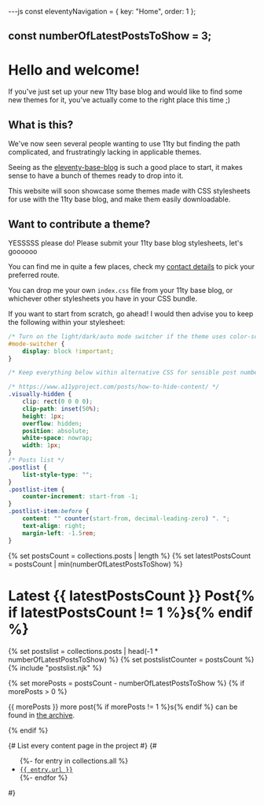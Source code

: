 ---js
const eleventyNavigation = {
	key: "Home",
	order: 1
};

const numberOfLatestPostsToShow = 3;
---

# Hello and welcome!

If you've just set up your new 11ty base blog and would like to find some new themes for it, you've actually come to the right place this time ;)

## What is this?

We've now seen several people wanting to use 11ty but finding the path complicated, and frustratingly lacking in applicable themes.

Seeing as the [eleventy-base-blog](https://github.com/11ty/eleventy-base-blog) is such a good place to start, it makes sense to have a bunch of themes ready to drop into it.

This website will soon showcase some themes made with CSS stylesheets for use with the 11ty base blog, and make them easily downloadable.

## Want to contribute a theme?

YESSSSS please do! Please submit your 11ty base blog stylesheets, let's goooooo

You can find me in quite a few places, check my [contact details](https:sarajoy.dev/#find) to pick your preferred route.

You can drop me your own `index.css` file from your 11ty base blog, or whichever other stylesheets you have in your CSS bundle.

If you want to start from scratch, go ahead! I would then advise you to keep the following within your stylesheet:

```css
/* Turn on the light/dark/auto mode switcher if the theme uses color-scheme */
#mode-switcher {
	display: block !important;
}

/* Keep everything below within alternative CSS for sensible post numbering in postlist, and visually-hidden elements */

/* https://www.a11yproject.com/posts/how-to-hide-content/ */
.visually-hidden {
	clip: rect(0 0 0 0);
	clip-path: inset(50%);
	height: 1px;
	overflow: hidden;
	position: absolute;
	white-space: nowrap;
	width: 1px;
}
/* Posts list */
.postlist {
	list-style-type: "";
}
.postlist-item {
	counter-increment: start-from -1;
}
.postlist-item:before {
	content: "" counter(start-from, decimal-leading-zero) ". ";
	text-align: right;
	margin-left: -1.5rem;
}
```

{% set postsCount = collections.posts | length %}
{% set latestPostsCount = postsCount | min(numberOfLatestPostsToShow) %}
<h1>Latest {{ latestPostsCount }} Post{% if latestPostsCount != 1 %}s{% endif %}</h1>

{% set postslist = collections.posts | head(-1 * numberOfLatestPostsToShow) %}
{% set postslistCounter = postsCount %}
{% include "postslist.njk" %}

{% set morePosts = postsCount - numberOfLatestPostsToShow %}
{% if morePosts > 0 %}
<p>{{ morePosts }} more post{% if morePosts != 1 %}s{% endif %} can be found in <a href="blog.njk">the archive</a>.</p>
{% endif %}

{# List every content page in the project #}
{#
<ul>
	{%- for entry in collections.all %}
	<li><a href="{{ entry.url }}"><code>{{ entry.url }}</code></a></li>
	{%- endfor %}
</ul>
#}
